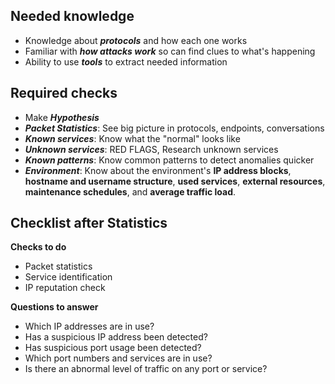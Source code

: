 ## Needed knowledge
- Knowledge about ***protocols*** and how each one works
- Familiar with ***how attacks work*** so can find clues to what's happening
- Ability to use ***tools*** to extract needed information

## Required checks
- Make ***Hypothesis***
- ***Packet Statistics***: See big picture in protocols, endpoints, conversations
- ***Known services***: Know what the "normal" looks like
- ***Unknown services***: RED FLAGS, Research unknown services
- ***Known patterns***: Know common patterns to detect anomalies quicker
- ***Environment***: Know about the environment's **IP address blocks**, **hostname and username structure**, **used services**, **external resources**, **maintenance schedules**, and **average traffic load**.

## Checklist after Statistics
**Checks to do**
- Packet statistics
- Service identification
- IP reputation check

**Questions to answer**
- Which IP addresses are in use?
- Has a suspicious IP address been detected?
- Has suspicious port usage been detected?
- Which port numbers and services are in use?
- Is there an abnormal level of traffic on any port or service?